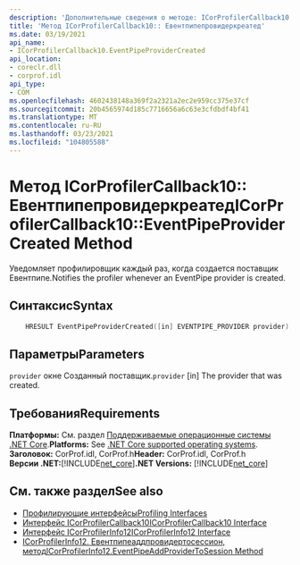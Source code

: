```yaml
---
description: 'Дополнительные сведения о методе: ICorProfilerCallback10:: Евентпипепровидеркреатед'
title: 'Метод ICorProfilerCallback10:: Евентпипепровидеркреатед'
ms.date: 03/19/2021
api_name:
- ICorProfilerCallback10.EventPipeProviderCreated
api_location:
- coreclr.dll
- corprof.idl
api_type:
- COM
ms.openlocfilehash: 4602438148a369f2a2321a2ec2e959cc375e37cf
ms.sourcegitcommit: 20b4565974d185c7716656a6c63e3cfdbdf4bf41
ms.translationtype: MT
ms.contentlocale: ru-RU
ms.lasthandoff: 03/23/2021
ms.locfileid: "104805588"
---
```

# <a name="icorprofilercallback10eventpipeprovidercreated-method"></a><span data-ttu-id="842b4-103">Метод ICorProfilerCallback10:: Евентпипепровидеркреатед</span><span class="sxs-lookup"><span data-stu-id="842b4-103">ICorProfilerCallback10::EventPipeProviderCreated Method</span></span>

<span data-ttu-id="842b4-104">Уведомляет профилировщик каждый раз, когда создается поставщик Евентпипе.</span><span class="sxs-lookup"><span data-stu-id="842b4-104">Notifies the profiler whenever an EventPipe provider is created.</span></span>
  
## <a name="syntax"></a><span data-ttu-id="842b4-105">Синтаксис</span><span class="sxs-lookup"><span data-stu-id="842b4-105">Syntax</span></span>  
  
```cpp  
    HRESULT EventPipeProviderCreated([in] EVENTPIPE_PROVIDER provider); 
```  
  
## <a name="parameters"></a><span data-ttu-id="842b4-106">Параметры</span><span class="sxs-lookup"><span data-stu-id="842b4-106">Parameters</span></span>

<span data-ttu-id="842b4-107">`provider` окне Созданный поставщик.</span><span class="sxs-lookup"><span data-stu-id="842b4-107">`provider` [in] The provider that was created.</span></span>

## <a name="requirements"></a><span data-ttu-id="842b4-108">Требования</span><span class="sxs-lookup"><span data-stu-id="842b4-108">Requirements</span></span>  

<span data-ttu-id="842b4-109">**Платформы:** См. раздел [Поддерживаемые операционные системы .NET Core](../../../core/install/windows.md?pivots=os-windows).</span><span class="sxs-lookup"><span data-stu-id="842b4-109">**Platforms:** See [.NET Core supported operating systems](../../../core/install/windows.md?pivots=os-windows).</span></span>  
<span data-ttu-id="842b4-110">**Заголовок:** CorProf.idl, CorProf.h</span><span class="sxs-lookup"><span data-stu-id="842b4-110">**Header:** CorProf.idl, CorProf.h</span></span>  
<span data-ttu-id="842b4-111">**Версии .NET:**[!INCLUDE[net_core](../../../../includes/net-core-50-md.md)]</span><span class="sxs-lookup"><span data-stu-id="842b4-111">**.NET Versions:** [!INCLUDE[net_core](../../../../includes/net-core-50-md.md)]</span></span>  
  
## <a name="see-also"></a><span data-ttu-id="842b4-112">См. также раздел</span><span class="sxs-lookup"><span data-stu-id="842b4-112">See also</span></span>

- [<span data-ttu-id="842b4-113">Профилирующие интерфейсы</span><span class="sxs-lookup"><span data-stu-id="842b4-113">Profiling Interfaces</span></span>](profiling-interfaces.md)
- [<span data-ttu-id="842b4-114">Интерфейс ICorProfilerCallback10</span><span class="sxs-lookup"><span data-stu-id="842b4-114">ICorProfilerCallback10 Interface</span></span>](icorprofilercallback10-interface.md)
- [<span data-ttu-id="842b4-115">Интерфейс ICorProfilerInfo12</span><span class="sxs-lookup"><span data-stu-id="842b4-115">ICorProfilerInfo12 Interface</span></span>](icorprofilerinfo12-interface.md)
- [<span data-ttu-id="842b4-116">ICorProfilerInfo12. Евентпипеаддпровидертосессион, метод</span><span class="sxs-lookup"><span data-stu-id="842b4-116">ICorProfilerInfo12.EventPipeAddProviderToSession Method</span></span>](icorprofilerinfo12-eventpipeaddprovidertosession-method.md)
